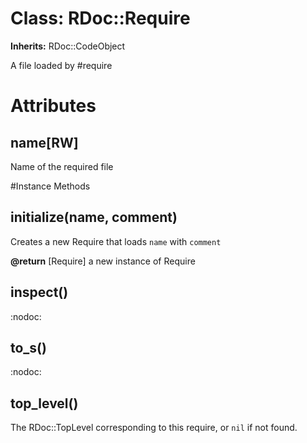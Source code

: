 # Class: RDoc::Require
**Inherits:** RDoc::CodeObject
    

A file loaded by #require


# Attributes
## name[RW] [](#attribute-i-name)
Name of the required file


#Instance Methods
## initialize(name, comment) [](#method-i-initialize)
Creates a new Require that loads `name` with `comment`

**@return** [Require] a new instance of Require

## inspect() [](#method-i-inspect)
:nodoc:

## to_s() [](#method-i-to_s)
:nodoc:

## top_level() [](#method-i-top_level)
The RDoc::TopLevel corresponding to this require, or `nil` if not found.

